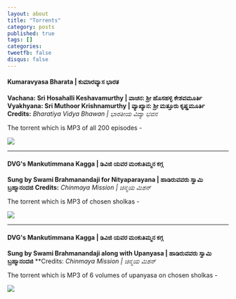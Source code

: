 ```yaml
---
layout: about
title: "Torrents"
category: posts
published: true
tags: []
categories:
tweetfb: false
disqus: false
---
```

#### Kumaravyasa Bharata | ಕುಮಾರವ್ಯಾಸ ಭಾರತ 
**Vachana: Sri Hosahalli Keshavamurthy | ವಾಚನ: ಶ್ರೀ ಹೊಸಹಳ್ಳಿ ಕೇಶವಮೂರ್ತಿ**
**Vyakhyana: Sri Muthoor Krishnamurthy | ವ್ಯಾಖ್ಯಾನ: ಶ್ರೀ ಮತ್ತೂರು ಕೃಷ್ಣಮೂರ್ತಿ**
**Credits:**
*Bharatiya Vidya Bhawan | ಭಾರತೀಯ ವಿದ್ಯಾ ಭವನ*

The torrent which is MP3 of all 200 episodes - 

<a href="http://kickass.to/kumaravyasa-bharata-t8789351.html"><img src="//kickass.to/torrentwidget/AE0541F50591D73A735587F5BE18D027AA8B9A16.png"></a>

<hr>

#### DVG's Mankutimmana Kagga | ಡಿವಿಜಿ ಯವರ ಮಂಕುತಿಮ್ಮನ ಕಗ್ಗ 
**Sung by Swami Brahmanandaji for Nityaparayana | ಹಾಡಿರುವವರು ಸ್ವಾಮಿ ಬ್ರಹ್ಮಾನಂದಜಿ** 
**Credits:**
*Chinmaya Mission | ಚಿನ್ಮಯ ಮಿಶನ್*

The torrent which is MP3 of chosen sholkas - 

<a href="http://kickass.to/nityaparayana-mp3-t8914385.html"><img src="//kickass.to/torrentwidget/9DD0524BF7AD4A05A3DA08E2698F4EB3A4FFC98C.png"></a>

<hr>

#### DVG's Mankutimmana Kagga | ಡಿವಿಜಿ ಯವರ ಮಂಕುತಿಮ್ಮನ ಕಗ್ಗ
**Sung by Swami Brahmanandaji along with Upanyasa | ಹಾಡಿರುವವರು ಸ್ವಾಮಿ ಬ್ರಹ್ಮಾನಂದಜಿ** 
**Credits:
*Chinmaya Mission | ಚಿನ್ಮಯ ಮಿಶನ್*

The torrent which is MP3 of 6 volumes of upanyasa on chosen sholkas -
 
<a href="http://kickass.to/dvg-s-mankutimmana-kagga-sung-by-swami-brahmanandaji-along-with-upanyasa-t8914402.html"><img src="//kickass.to/torrentwidget/1F5AC31875391991555490BBAE08AD369AF906AA.png"></a>